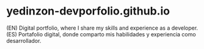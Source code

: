 # yedinzon-devporfolio.github.io
(EN) Digital portfolio, where I share my skills and experience as a developer.
<br>
(ES) Portafolio digital, donde comparto mis habilidades y experiencia como desarrollador.
